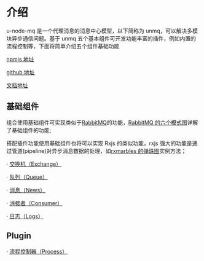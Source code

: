 # 介绍

u-node-mq 是一个代理消息的消息中心模型，以下简称为 unmq，可以解决多模块异步通信问题。基于 unmq 五个基本组件可开发功能丰富的插件，例如内置的流程控制等，下面将简单介绍五个组件基础功能

[npmjs 地址](https://www.npmjs.com/package/u-node-mq)

[github 地址](https://github.com/Juaoie/u-node-mq)

[文档地址](https://juaoie.github.io/u-node-mq/)

## 基础组件

组合使用基础组件可实现类似于[RabbitMQ](https://www.rabbitmq.com)的功能，[RabbitMQ 的六个模式图](https://www.rabbitmq.com/getstarted.html)详解了基础组件的功能;

搭配插件功能使用基础组件也将可以实现 Rxjs 的类似功能，rxjs 强大的功能是通过管道(pipeline)对异步消息数据的处理，如[rxmarbles 的弹珠图](https://rxmarbles.com/)实例方法；

· [交换机（Exchange）](/guide/basic-components.md#交换机)

· [队列（Queue）](/guide/basic-components.md#队列)

· [消息（News）](/guide/basic-components.md#消息)

· [消费者（Consumer）](/guide/basic-components.md#消费者)

· [日志（Logs）](/guide/basic-components.md#日志)

## Plugin

· [流程控制器（Process）]()
